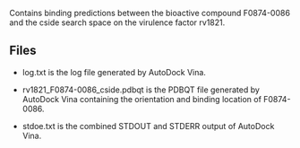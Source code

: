 Contains binding predictions between the bioactive compound F0874-0086 and the cside search space on the virulence factor rv1821.

## Files

- log.txt is the log file generated by AutoDock Vina.

- rv1821_F0874-0086_cside.pdbqt is the PDBQT file generated by AutoDock Vina containing the orientation and binding location of F0874-0086.

- stdoe.txt is the combined STDOUT and STDERR output of AutoDock Vina.

